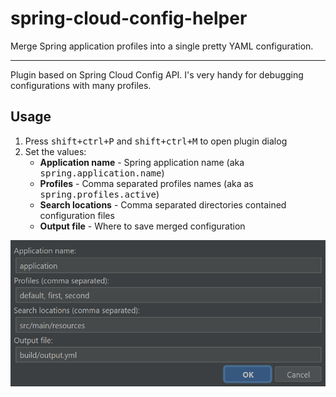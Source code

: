 # spring-cloud-config-helper

Merge Spring application profiles into a single pretty YAML configuration.

---
Plugin based on Spring Cloud Config API. I's very handy for debugging configurations with many profiles.

## Usage
<ol>
  <li>Press <samp>shift+ctrl+P</samp> and <samp>shift+ctrl+M</samp> to open plugin dialog</li>
  <li>Set the values:
    <ul>
      <li><b>Application name</b> - Spring application name (aka <samp>spring.application.name</samp>)</li>
      <li><b>Profiles</b> - Comma separated profiles names (aka as <samp>spring.profiles.active</samp>)</li>
      <li><b>Search locations</b> - Comma separated directories contained configuration files</li>
      <li><b>Output file</b> - Where to save merged configuration</li>
    </ul>
  </li>
</ol>

![img.png](img.png)